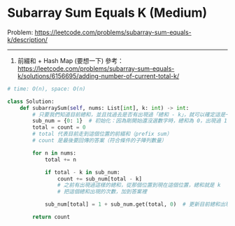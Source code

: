 Subarray Sum Equals K (Medium)
===

Problem: https://leetcode.com/problems/subarray-sum-equals-k/description/

---

1.  前綴和 + Hash Map (要想一下)
參考：https://leetcode.com/problems/subarray-sum-equals-k/solutions/6156695/adding-number-of-current-total-k/
```python
# time: O(n), space: O(n)

class Solution:
    def subarraySum(self, nums: List[int], k: int) -> int:
        # 只要我們知道目前總和，並且找過去是否有出現過「總和 - k」，就可以確定這是一個答案
        sub_num = {0: 1}  # 初始化：因為剛開始還沒選數字時，總和為 0，出現過 1 次
        total = count = 0
        # total 代表目前走到這個位置的前綴和（prefix sum）
        # count 是最後要回傳的答案（符合條件的子陣列數量）

        for n in nums:
            total += n

            if total - k in sub_num:
                count += sub_num[total - k] 
                # 之前有出現過這樣的總和，從那個位置到現在這個位置，總和就是 k
                # 把這個總和出現的次數，加到答案裡

            sub_num[total] = 1 + sub_num.get(total, 0)  # 更新目前總和出現的次數

        return count
```
